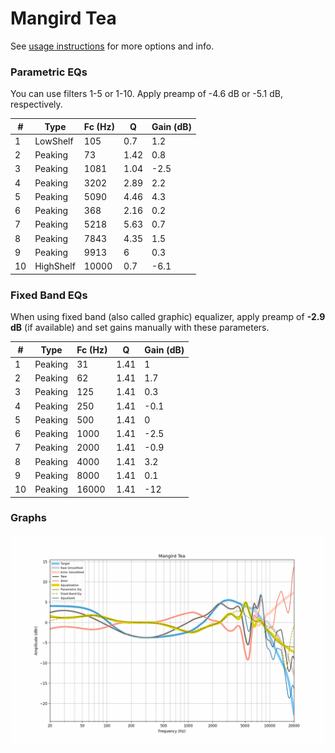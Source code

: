 # Mangird Tea
See [usage instructions](https://github.com/jaakkopasanen/AutoEq#usage) for more options and info.

### Parametric EQs
You can use filters 1-5 or 1-10. Apply preamp of -4.6 dB or -5.1 dB, respectively.

|   # | Type      |   Fc (Hz) |    Q |   Gain (dB) |
|-----|-----------|-----------|------|-------------|
|   1 | LowShelf  |       105 | 0.7  |         1.2 |
|   2 | Peaking   |        73 | 1.42 |         0.8 |
|   3 | Peaking   |      1081 | 1.04 |        -2.5 |
|   4 | Peaking   |      3202 | 2.89 |         2.2 |
|   5 | Peaking   |      5090 | 4.46 |         4.3 |
|   6 | Peaking   |       368 | 2.16 |         0.2 |
|   7 | Peaking   |      5218 | 5.63 |         0.7 |
|   8 | Peaking   |      7843 | 4.35 |         1.5 |
|   9 | Peaking   |      9913 | 6    |         0.3 |
|  10 | HighShelf |     10000 | 0.7  |        -6.1 |

### Fixed Band EQs
When using fixed band (also called graphic) equalizer, apply preamp of **-2.9 dB** (if available) and set gains manually with these parameters.

|   # | Type    |   Fc (Hz) |    Q |   Gain (dB) |
|-----|---------|-----------|------|-------------|
|   1 | Peaking |        31 | 1.41 |         1   |
|   2 | Peaking |        62 | 1.41 |         1.7 |
|   3 | Peaking |       125 | 1.41 |         0.3 |
|   4 | Peaking |       250 | 1.41 |        -0.1 |
|   5 | Peaking |       500 | 1.41 |         0   |
|   6 | Peaking |      1000 | 1.41 |        -2.5 |
|   7 | Peaking |      2000 | 1.41 |        -0.9 |
|   8 | Peaking |      4000 | 1.41 |         3.2 |
|   9 | Peaking |      8000 | 1.41 |         0.1 |
|  10 | Peaking |     16000 | 1.41 |       -12   |

### Graphs
![](./Mangird%20Tea.png)
